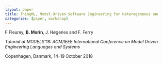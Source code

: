 ```yaml
---
layout: paper
title: ThingML, Model-Driven Software Engineering for Heterogeneous and Distributed Reactive Systems
categories: [paper, workshop]
---
```

F.Fleurey, **B. Morin**, J. Høgenes and F. Ferry

_Tutorial at MODELS'18: ACM/IEEE International Conference on Model Driven Engineering Languages and Systems_

Copenhagen, Danmark, 14-19 October 2018
